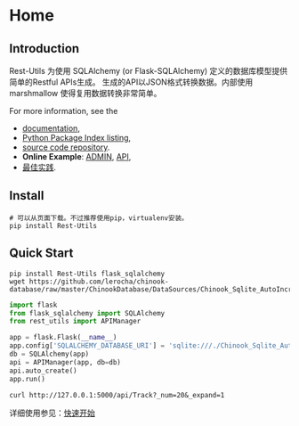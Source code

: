 # Home

## Introduction ##

Rest-Utils 为使用 SQLAlchemy (or Flask-SQLAlchemy) 定义的数据库模型提供简单的Restful APIs生成。 
生成的API以JSON格式转换数据。内部使用 marshmallow 使得复用数据转换非常简单。

For more information, see the

  * [documentation](https://windprog.github.io/rest-utils/),
  * [Python Package Index listing](https://pypi.python.org/pypi/rest-utils),
  * [source code repository](https://github.com/windprog/rest-utils).
  * **Online Example**: [ADMIN](http://rest-utils.codedig.com:5000/admin), [API](http://rest-utils.codedig.com:5000/api/Track?_num=20&_expand=1), 
  * [最佳实践](https://github.com/windprog/rest-utils-sample).

## Install

    # 可以从页面下载。不过推荐使用pip，virtualenv安装。
    pip install Rest-Utils

## Quick Start

    pip install Rest-Utils flask_sqlalchemy
    wget https://github.com/lerocha/chinook-database/raw/master/ChinookDatabase/DataSources/Chinook_Sqlite_AutoIncrementPKs.sqlite

```python
import flask
from flask_sqlalchemy import SQLAlchemy
from rest_utils import APIManager

app = flask.Flask(__name__)
app.config['SQLALCHEMY_DATABASE_URI'] = 'sqlite:///./Chinook_Sqlite_AutoIncrementPKs.sqlite'
db = SQLAlchemy(app)
api = APIManager(app, db=db)
api.auto_create()
app.run()
```

    curl http://127.0.0.1:5000/api/Track?_num=20&_expand=1

详细使用参见：[快速开始](https://windprog.github.io/rest-utils/guide/quickstart/)
